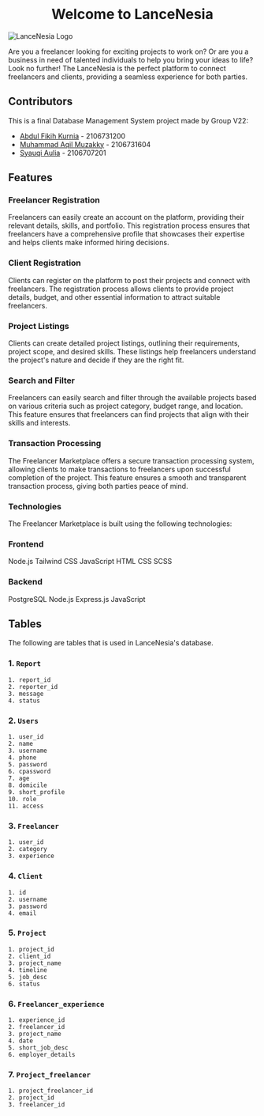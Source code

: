 <!-- PROJECT LOGO -->
<br />
<div align="center">
  <h1 align="center">Welcome to LanceNesia</h1>
</div>

![LanceNesia Logo](https://ik.imagekit.io/abdfikih/lancenesia-high-resolution-logo-color-on-transparent-background__1_.png?updatedAt=1685162869863)


Are you a freelancer looking for exciting projects to work on? Or are you a business in need of talented individuals to help you bring your ideas to life? Look no further! The LanceNesia is the perfect platform to connect freelancers and clients, providing a seamless experience for both parties.

## Contributors
This is a final Database Management System project made by Group V22:
- [Abdul Fikih Kurnia](https://www.github.com/abdfikih) - 2106731200
- [Muhammad Aqil Muzakky](https://www.github.com/muzakkyaqil) - 2106731604
- [Syauqi Aulia](https://www.github.com/Chokode) - 2106707201

## Features

### Freelancer Registration
Freelancers can easily create an account on the platform, providing their relevant details, skills, and portfolio. This registration process ensures that freelancers have a comprehensive profile that showcases their expertise and helps clients make informed hiring decisions.

### Client Registration
Clients can register on the platform to post their projects and connect with freelancers. The registration process allows clients to provide project details, budget, and other essential information to attract suitable freelancers.

### Project Listings
Clients can create detailed project listings, outlining their requirements, project scope, and desired skills. These listings help freelancers understand the project's nature and decide if they are the right fit.

### Search and Filter
Freelancers can easily search and filter through the available projects based on various criteria such as project category, budget range, and location. This feature ensures that freelancers can find projects that align with their skills and interests.

### Transaction Processing
The Freelancer Marketplace offers a secure transaction processing system, allowing clients to make transactions to freelancers upon successful completion of the project. This feature ensures a smooth and transparent transaction process, giving both parties peace of mind.

### Technologies
The Freelancer Marketplace is built using the following technologies:

### Frontend
Node.js
Tailwind CSS
JavaScript
HTML
CSS
SCSS

### Backend
PostgreSQL
Node.js
Express.js
JavaScript

## Tables
The following are tables that is used in LanceNesia's database.

### 1.  ```Report```


```
1. report_id
2. reporter_id
3. message
4. status
```

### 2.  ```Users```


```
1. user_id
2. name
3. username
4. phone
5. password
6. cpassword
7. age
8. domicile
9. short_profile
10. role
11. access
```

### 3.  ```Freelancer```


```
1. user_id
2. category
3. experience
```

### 4.  ```Client```


```
1. id
2. username
3. password
4. email
```

### 5.  ```Project```


```
1. project_id
2. client_id
3. project_name
4. timeline
5. job_desc
6. status
```


### 6.  ```Freelancer_experience```


```
1. experience_id
2. freelancer_id
3. project_name
4. date
5. short_job_desc
6. employer_details
```

### 7.  ```Project_freelancer```


```
1. project_freelancer_id
2. project_id
3. freelancer_id
```
